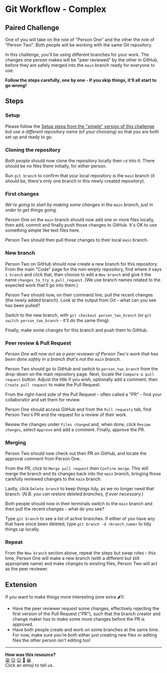 # Git Workflow - Complex

## Paired Challenge

One of you will take on the role of "Person One" and the other the role of
"Person Two". Both people will be working with the same Git repository.

In this challenge, you'll be using different branches for your work. The changes
one person makes will be "peer reviewed" by the other in GitHub, before they are
safely merged into the `main` branch ready for everyone to use.

**Follow the steps carefully, one by one - if you skip things, it'll all start
to go wrong!**

## Steps

### Setup

Please follow the [Setup steps from the "simple" version of this
challenge](./git_workflow_simple.md) but _use a different repository name_
(of your choosing) so that you are both set up and ready to go.

### Cloning the repository

_Both people_ should now clone the repository locally then `cd` into it. There
should be no files there initially, for either person.

Run `git branch` to confirm that your local repository is the `main` branch (it
should be, there's only one branch in this newly created repository).

### First changes

_We're going to start by making some changes in the `main` branch, just in order
to get things going._

Person One on the `main` branch should now add one or more files locally, then
add, commit and finally push those changes to GitHub. It's OK to use something
simple like text files here.

Person Two should then pull those changes to their local `main` branch.

### New branch

Person Two on GitHub should now create a new branch for this repository. From
the main "Code" page for the non-empty repository, find where it says `1 branch`
and click that, then choose to add a `New branch` and give it the name
`changes_to_try_a_pull_request`. (We use branch names related to the expected
work that'll go into them.)

Person Two should now, on their command line, pull the recent changes (the newly
added branch). Look at the output from Git - what can you see has been pulled?

Switch to the new branch, with `git checkout person_two_branch` (or `git switch
person_two_branch` - it'll do the same thing).

Finally, make some changes for this branch and push them to GitHub.

### Peer review & Pull Request

_Person One will now act as a peer reviewer of Person Two's work that has been
done safely in a branch that's not the `main` branch._

Person Two should go to GitHub and switch to `person_two_branch` from the
drop-down on the main repository page. Next, locate the `Compare & pull
request` button. Adjust the title if you wish, optionally add a comment, then
`Create pull request` to make the Pull Request.

From the right-hand side of the Pull Request - often called a "PR" - find your
collaborator and set them for review.

Person One should access GitHub and from the `Pull requests` tab, find Person
Two's PR and the request for a review of their work.

Review the changes under `Files changed` and, when done, click `Review changes`,
select `Approve` and add a comment. Finally, approve the PR.

### Merging

Person Two should now check out their PR on GitHub, and locate the approval
comment from Person One.

From the PR, click to `Merge pull request` then `Confirm merge`. This will merge
the branch and its changes back into the `main` branch, bringing those carefully
reviewed changes to the `main` branch.

Lastly, click `Delete branch` to keep things tidy, as we no longer need that
branch. (_N.B. you can restore deleted branches, if ever necessary._)

Both people should now in their terminals switch to the `main` branch and then
pull the recent changes - what do you see?

Type `git branch` to see a list of active branches. If either of you have any
that have since been deleted, type `git branch -d <branch_name>` to tidy things
up locally.

### Repeat

From the `New branch` section above, repeat the steps but swap roles - this
time, Person One will make a new branch (with a different but still appropriate
name) and make changes to existing files, Person Two will act as the peer
reviewer.

## Extension

If you want to make things more interesting (one extra :hot_pepper:!):

* Have the peer reviewer request some changes, effectively rejecting the first
  version of the Pull Request ("PR"), such that the branch creator and change maker has
  to make some more changes before the PR is approved.
* Have both people create and work on some branches at the same time. For now,
  make sure you're both either just creating new files or editing files the
  other person isn't editing too!


<!-- BEGIN GENERATED SECTION DO NOT EDIT -->

---

**How was this resource?**  
[😫](https://airtable.com/shrUJ3t7KLMqVRFKR?prefill_Repository=makersacademy%2Fgolden-square-in-python&prefill_File=paired_challenges%2Fgit_workflow_complex.md&prefill_Sentiment=😫) [😕](https://airtable.com/shrUJ3t7KLMqVRFKR?prefill_Repository=makersacademy%2Fgolden-square-in-python&prefill_File=paired_challenges%2Fgit_workflow_complex.md&prefill_Sentiment=😕) [😐](https://airtable.com/shrUJ3t7KLMqVRFKR?prefill_Repository=makersacademy%2Fgolden-square-in-python&prefill_File=paired_challenges%2Fgit_workflow_complex.md&prefill_Sentiment=😐) [🙂](https://airtable.com/shrUJ3t7KLMqVRFKR?prefill_Repository=makersacademy%2Fgolden-square-in-python&prefill_File=paired_challenges%2Fgit_workflow_complex.md&prefill_Sentiment=🙂) [😀](https://airtable.com/shrUJ3t7KLMqVRFKR?prefill_Repository=makersacademy%2Fgolden-square-in-python&prefill_File=paired_challenges%2Fgit_workflow_complex.md&prefill_Sentiment=😀)  
Click an emoji to tell us.

<!-- END GENERATED SECTION DO NOT EDIT -->
